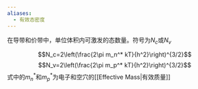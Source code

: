 ```yaml
---
aliases:
  - 有效态密度
---
```

在导带和价带中，单位体积内可激发的态数量。符号为$N_c$或$N_v$

$$N_c=2\left(\frac{2\pi m_n^* kT}{h^2}\right)^{3/2}$$
$$N_v=2\left(\frac{2\pi m_p^* kT}{h^2}\right)^{3/2}$$
式中的$m_n^*$和$m_p^*$为电子和空穴的[[Effective Mass|有效质量]]